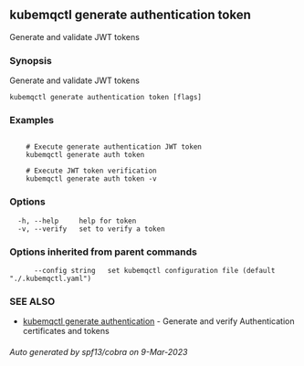 ## kubemqctl generate authentication token

Generate and validate JWT tokens

### Synopsis

Generate and validate JWT tokens

```
kubemqctl generate authentication token [flags]
```

### Examples

```

	# Execute generate authentication JWT token
 	kubemqctl generate auth token

	# Execute JWT token verification
 	kubemqctl generate auth token -v

```

### Options

```
  -h, --help     help for token
  -v, --verify   set to verify a token
```

### Options inherited from parent commands

```
      --config string   set kubemqctl configuration file (default "./.kubemqctl.yaml")
```

### SEE ALSO

* [kubemqctl generate authentication](kubemqctl_generate_authentication.md)	 - Generate and verify Authentication certificates and tokens

###### Auto generated by spf13/cobra on 9-Mar-2023
